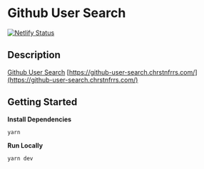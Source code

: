 # Github User Search

[![Netlify Status](https://api.netlify.com/api/v1/badges/558ccb34-f5f8-493d-993d-57f3404dc5b1/deploy-status)](https://app.netlify.com/sites/elegant-taiyaki-d81421/deploys)

## Description

[Github User Search](https://www.frontendmentor.io/challenges/github-user-search-app-Q09YOgaH6)
[https://github-user-search.chrstnfrrs.com/](https://github-user-search.chrstnfrrs.com/)

## Getting Started

**Install Dependencies**

```bash
yarn
```

**Run Locally**

```bash
yarn dev
```
